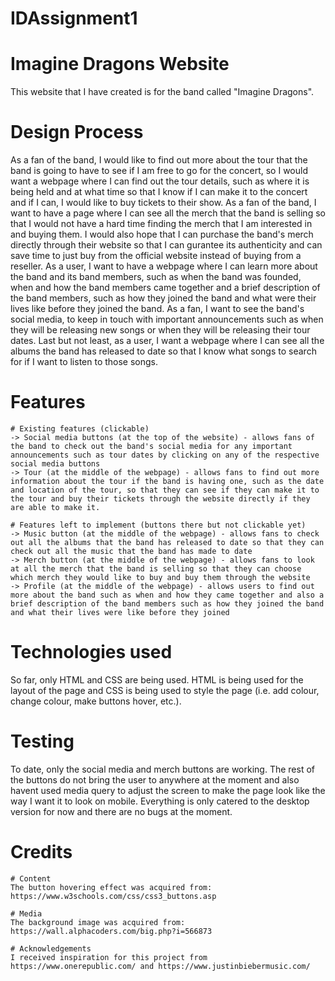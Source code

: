 # IDAssignment1

# Imagine Dragons Website
This website that I have created is for the band called "Imagine Dragons".

# Design Process
As a fan of the band, I would like to find out more about the tour that the band is going to have to see if I am free to go for the concert, so I would want a webpage where I can find out the tour details, such as where it is being held and at what time so that I know if I can make it to the concert and if I can, I would like to buy tickets to their show. As a fan of the band, I want to have a page where I can see all the merch that the band is selling so that I would not have a hard time finding the merch that I am interested in and buying them. I would also hope that I can purchase the band's merch directly through their website so that I can gurantee its authenticity and can save time to just buy from the official website instead of buying from a reseller. As a user, I want to have a webpage where I can learn more about the band and its band members, such as when the band was founded, when and how the band members came together and a brief description of the band members, such as how they joined the band and what were their lives like before they joined the band. As a fan, I want to see the band's social media, to keep in touch with important announcements such as when they will be releasing new songs or when they will be releasing their tour dates. Last but not least, as a user, I want a webpage where I can see all the albums the band has released to date so that I know what songs to search for if I want to listen to those songs.

# Features
    # Existing features (clickable)
    -> Social media buttons (at the top of the website) - allows fans of the band to check out the band's social media for any important announcements such as tour dates by clicking on any of the respective social media buttons
    -> Tour (at the middle of the webpage) - allows fans to find out more information about the tour if the band is having one, such as the date and location of the tour, so that they can see if they can make it to the tour and buy their tickets through the website directly if they are able to make it.

    # Features left to implement (buttons there but not clickable yet)
    -> Music button (at the middle of the webpage) - allows fans to check out all the albums that the band has released to date so that they can check out all the music that the band has made to date
    -> Merch button (at the middle of the webpage) - allows fans to look at all the merch that the band is selling so that they can choose which merch they would like to buy and buy them through the website
    -> Profile (at the middle of the webpage) - allows users to find out more about the band such as when and how they came together and also a brief description of the band members such as how they joined the band and what their lives were like before they joined

# Technologies used
So far, only HTML and CSS are being used. HTML is being used for the layout of the page and CSS is being used to style the page (i.e. add colour, change colour, make buttons hover, etc.).

# Testing
To date, only the social media and merch buttons are working. The rest of the buttons do not bring the user to anywhere at the moment and also havent used media query to adjust the screen to make the page look like the way I want it to look on mobile. Everything is only catered to the desktop version for now and there are no bugs at the moment.

# Credits
    # Content
    The button hovering effect was acquired from: https://www.w3schools.com/css/css3_buttons.asp

    # Media
    The background image was acquired from: https://wall.alphacoders.com/big.php?i=566873

    # Acknowledgements
    I received inspiration for this project from https://www.onerepublic.com/ and https://www.justinbiebermusic.com/




  



